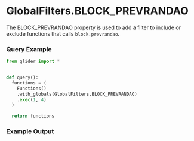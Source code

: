 # GlobalFilters.BLOCK\_PREVRANDAO

The BLOCK\_PREVRANDAO property is used to add a filter to include or exclude functions that calls `block.prevrandao`.&#x20;

### Query Example

```python
from glider import *


def query():
  functions = (
    Functions()
    .with_globals(GlobalFilters.BLOCK_PREVRANDAO)
    .exec(1, 4)
  )
  
  return functions
```

### Example Output

<figure><img src="../../../.gitbook/assets/Screenshot 2025-08-28 at 12.36.04 PM.png" alt=""><figcaption></figcaption></figure>

